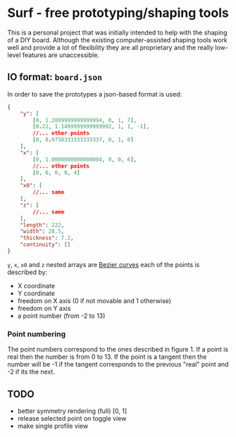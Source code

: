 # Surf - free prototyping/shaping tools

This is a personal project that was initially intended to help with the shaping of a DIY board.
Although the existing computer-assisted shaping tools work well and provide a lot of flexibility they are all proprietary and the really low-level features are unaccessible.

## IO format: `board.json`

In order to save the prototypes a json-based format is used:

```json
{
    "y": [
        [0, 1.2899999999999994, 0, 1, 7],
        [0.22, 1.1499999999999992, 1, 1, -1],
        //... other points
        [0, 0.9758333333333337, 0, 1, 0]
    ],
    "x": [
        [0, 1.0000000000000004, 0, 0, 6],
        //... other points
        [0, 0, 0, 0, 4]
    ],
    "x0": [
        //... same
    ],
    "z": [
        //... same
    ],
    "length": 222,
    "width": 28.5,
    "thickness": 7.2,
    "continuity": []
}

```

`y`, `x`, `x0` and `z`  nested arrays are [Bezier curves](https://en.wikipedia.org/wiki/B%C3%A9zier_curve) each of the points is described by: 

- X coordinate
- Y coordinate
- freedom on X axis (0 if not movable and 1 otherwise)
- freedom on Y axis 
- a point number (from -2 to 13)

### Point numbering

The point numbers correspond to the ones described in figure 1.
If a point is real then the number is from 0 to 13.
If the point is a tangent then the number will be -1 if the tangent corresponds to the previous "real" point and -2 if its the next.

## TODO

- better symmetry rendering (full) [0, 1] 
- release selected point on toggle view
- make single profile view

